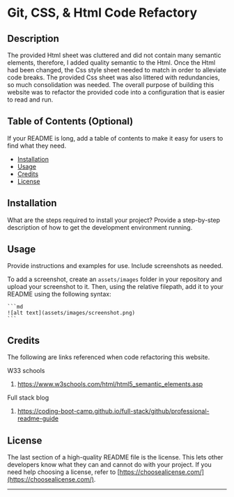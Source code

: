 # Git, CSS, & Html Code Refactory

## Description

The provided Html sheet was cluttered and did not contain many semantic elements, therefore, I added quality semantic to the Html. Once the Html had been changed, the Css style sheet needed to match in order to alleviate code breaks. The provided Css sheet was also littered with redundancies, so much consolidation was needed. The overall purpose of building this website was to refactor the provided code into a configuration that is easier to read and run. 


## Table of Contents (Optional)

If your README is long, add a table of contents to make it easy for users to find what they need.

- [Installation](#installation)
- [Usage](#usage)
- [Credits](#credits)
- [License](#license)

## Installation

What are the steps required to install your project? Provide a step-by-step description of how to get the development environment running.

## Usage

Provide instructions and examples for use. Include screenshots as needed.

To add a screenshot, create an `assets/images` folder in your repository and upload your screenshot to it. Then, using the relative filepath, add it to your README using the following syntax:

    ```md
    ![alt text](assets/images/screenshot.png)
    ```

## Credits

The following are links referenced when code refactoring this website. 

W33 schools 
 1. https://www.w3schools.com/html/html5_semantic_elements.asp

Full stack blog
 1. https://coding-boot-camp.github.io/full-stack/github/professional-readme-guide


## License

The last section of a high-quality README file is the license. This lets other developers know what they can and cannot do with your project. If you need help choosing a license, refer to [https://choosealicense.com/](https://choosealicense.com/).

---
